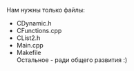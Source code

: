 Нам нужны только файлы:
- CDynamic.h
- CFunctions.cpp
- CList2.h
- Main.cpp
- Makefile  
Остальное - ради общего развития :)
